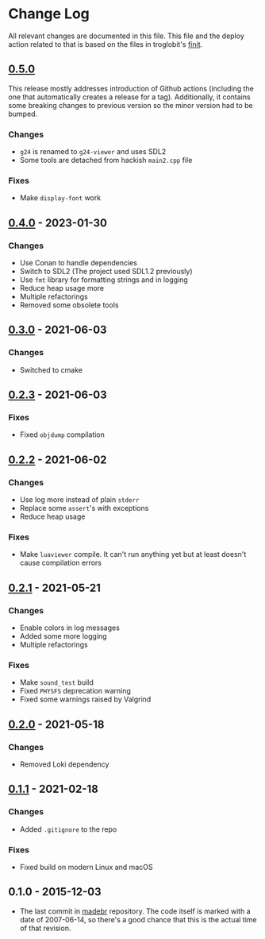 Change Log
==========

All relevant changes are documented in this file. This file and the deploy
action related to that is based on the files in troglobit's [finit].


[0.5.0][UNRELEASED]
-------------------

This release mostly addresses introduction of Github actions (including the one
that automatically creates a release for a tag). Additionally, it contains some
breaking changes to previous version so the minor version had to be bumped.

### Changes
* `g24` is renamed to `g24-viewer` and uses SDL2
* Some tools are detached from hackish `main2.cpp` file

### Fixes
* Make `display-font` work


[0.4.0][] - 2023-01-30
----------------------

### Changes
* Use Conan to handle dependencies
* Switch to SDL2 (The project used SDL1.2 previously)
* Use `fmt` library for formatting strings and in logging
* Reduce heap usage more
* Multiple refactorings
* Removed some obsolete tools


[0.3.0][] - 2021-06-03
----------------------

### Changes
* Switched to cmake


[0.2.3][] - 2021-06-03
----------------------

### Fixes
* Fixed `objdump` compilation


[0.2.2][] - 2021-06-02
----------------------

### Changes
* Use log more instead of plain `stderr`
* Replace some `assert`'s with exceptions
* Reduce heap usage

### Fixes
* Make `luaviewer` compile. It can't run anything yet but at least doesn't cause
  compilation errors


[0.2.1][] - 2021-05-21
----------------------

### Changes
* Enable colors in log messages
* Added some more logging
* Multiple refactorings

### Fixes
* Make `sound_test` build
* Fixed `PHYSFS` deprecation warning
* Fixed some warnings raised by Valgrind


[0.2.0][] - 2021-05-18
----------------------

### Changes
* Removed Loki dependency


[0.1.1][] - 2021-02-18
----------------------

### Changes
* Added `.gitignore` to the repo

### Fixes
* Fixed build on modern Linux and macOS


0.1.0 - 2015-12-03
------------------

* The last commit in [madebr] repository. The code itself is marked with a date
of 2007-06-14, so there's a good chance that this is the actual time of that
revision.

[UNRELEASED]: https://github.com/mkmkme/OpenGTA/compare/0.4.0...HEAD
[0.4.0]: https://github.com/mkmkme/OpenGTA/compare/0.3.0...0.4.0
[0.3.0]: https://github.com/mkmkme/OpenGTA/compare/0.2.3...0.3.0
[0.2.3]: https://github.com/mkmkme/OpenGTA/compare/0.2.2...0.2.3
[0.2.2]: https://github.com/mkmkme/OpenGTA/compare/0.2.1...0.2.2
[0.2.1]: https://github.com/mkmkme/OpenGTA/compare/0.2.0...0.2.1
[0.2.0]: https://github.com/mkmkme/OpenGTA/compare/0.1.1...0.2.0
[0.1.1]: https://github.com/mkmkme/OpenGTA/compare/0.1.0...0.1.1
[finit]: https://github.com/troglobit/finit
[madebr]: https://github.com/madebr/OpenGTA